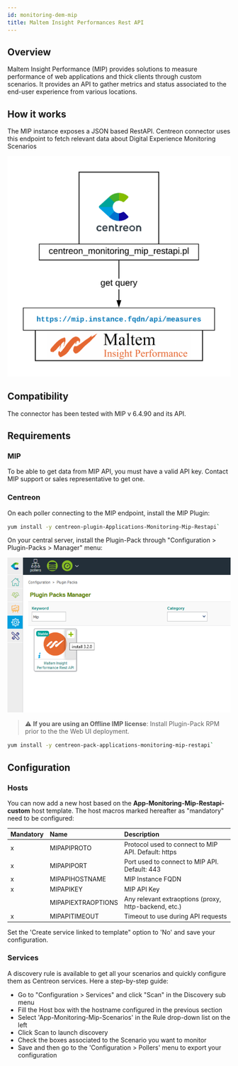 ```yaml
---
id: monitoring-dem-mip
title: Maltem Insight Performances Rest API 
---
```


## Overview 

Maltem Insight Performance (MIP) provides solutions to measure performance of web applications and thick clients through custom scenarios. It provides an API to gather metrics and status associated to the end-user experience from various locations.

## How it works

The MIP instance exposes a JSON based RestAPI. Centreon connector uses this endpoint to fetch relevant data about Digital Experience Monitoring Scenarios 

![architecture](../../assets/integrations/external/mip-connector-architecture.png)

## Compatibility

The connector has been tested with MIP v 6.4.90 and its API. 

## Requirements

### MIP

To be able to get data from MIP API, you must have a valid API key. Contact MIP support or sales representative to get one. 

### Centreon

On each poller connecting to the MIP endpoint, install the MIP Plugin:

```bash
yum install -y centreon-plugin-Applications-Monitoring-Mip-Restapi`
```

On your central server, install the Plugin-Pack through "Configuration \> Plugin-Packs \> Manager" menu:

![install\_epp](../../assets/integrations/external/mip-epp-install.png)

> :warning: **If you are using an Offline IMP license**: Install Plugin-Pack RPM prior to the the Web UI deployment.

```bash
yum install -y centreon-pack-applications-monitoring-mip-restapi`
```

## Configuration

### Hosts

You can now add a new host based on the **App-Monitoring-Mip-Restapi-custom** host template. The host macros marked hereafter as "mandatory" need to be configured:


| Mandatory   | Name                 | Description                                              |
| :---------- | :------------------- | :------------------------------------------------------- |
|     x       | MIPAPIPROTO          | Protocol used to connect to MIP API. Default: https      |
|     x       | MIPAPIPORT           | Port used to connect to MIP API. Default: 443            |
|     x       | MIPAPIHOSTNAME       | MIP Instance FQDN                                        |
|     x       | MIPAPIKEY            | MIP API Key                                              |
|             | MIPAPIEXTRAOPTIONS   | Any relevant extraoptions (proxy, http-backend, etc.)    |
|     x       | MIPAPITIMEOUT        | Timeout to use during API requests                       |

Set the 'Create service linked to template" option to 'No' and save your configuration. 

### Services

A discovery rule is available to get all your scenarios and quickly configure them as Centreon services. Here a step-by-step guide: 

 
* Go to "Configuration > Services" and click "Scan" in the Discovery sub menu
* Fill the Host box with the hostname configured in the previous section
* Select 'App-Monitoring-Mip-Scenarios' in the Rule drop-down list on the left
* Click Scan to launch discovery
* Check the boxes associated to the Scenario you want to monitor 
* Save and then go to the 'Configuration > Pollers' menu to export your configuration
